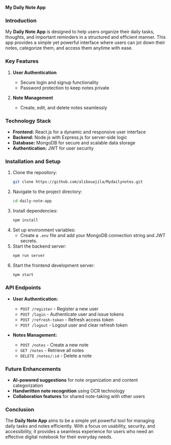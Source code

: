 **My Daily Note App**

### Introduction
My **Daily Note App** is designed to help users organize their daily tasks, thoughts, and important reminders in a structured and efficient manner. This app provides a simple yet powerful interface where users can jot down their notes, categorize them, and access them anytime with ease.

### Key Features
1. **User Authentication**
   - Secure login and signup functionality
   - Password protection to keep notes private

2. **Note Management**
   - Create, edit, and delete notes seamlessly
   
### Technology Stack
- **Frontend:** React.js for a dynamic and responsive user interface
- **Backend:** Node.js with Express.js for server-side logic
- **Database:** MongoDB for secure and scalable data storage
- **Authentication:** JWT for user security
### Installation and Setup
1. Clone the repository:
   ```bash
   git clone https://github.com/alibouajila/Mydailynotes.git
   ```
2. Navigate to the project directory:
   ```bash
   cd daily-note-app
   ```
3. Install dependencies:
   ```bash
   npm install
   ```
4. Set up environment variables:
   - Create a `.env` file and add your MongoDB connection string and JWT secrets.
5. Start the backend server:
   ```bash
   npm run server
   ```
6. Start the frontend development server:
   ```bash
   npm start
   ```

### API Endpoints
- **User Authentication:**
  - `POST /register` - Register a new user
  - `POST /login` - Authenticate user and issue tokens
  - `POST /refresh-token` - Refresh access token
  - `POST /logout` - Logout user and clear refresh token

- **Notes Management:**
  - `POST /notes` - Create a new note
  - `GET /notes` - Retrieve all notes
  - `DELETE /notes/:id` - Delete a note

### Future Enhancements
- **AI-powered suggestions** for note organization and content categorization
- **Handwritten note recognition** using OCR technology
- **Collaboration features** for shared note-taking with other users

### Conclusion
The **Daily Note App** aims to be a simple yet powerful tool for managing daily tasks and notes efficiently. With a focus on usability, security, and accessibility, it provides a seamless experience for users who need an effective digital notebook for their everyday needs.

